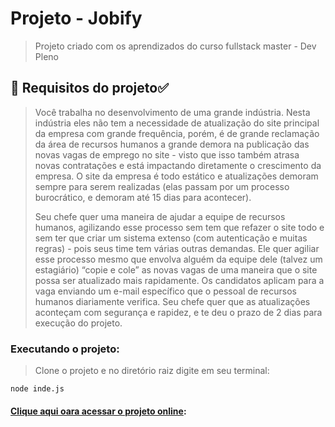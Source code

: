 # Projeto - Jobify

> Projeto criado com os aprendizados do curso fullstack master - Dev Pleno

## :rocket: Requisitos do projeto:white_check_mark:

> Você trabalha no desenvolvimento de uma grande indústria. Nesta indústria eles não tem a necessidade de atualização do site principal da empresa com grande frequência, porém, é de grande reclamação da área de recursos humanos a grande demora na publicação das novas vagas de emprego no site - visto que isso também atrasa novas contratações e está impactando diretamente o crescimento da empresa. O site da empresa é todo estático e atualizações demoram sempre para serem realizadas (elas passam por um processo burocrático, e demoram até 15 dias para acontecer). 
> 
> Seu chefe quer uma maneira de ajudar a equipe de recursos humanos, agilizando esse processo sem tem que refazer o site todo e sem ter que criar um sistema extenso (com autenticação e muitas regras) - pois seus time tem várias outras demandas. Ele quer agiliar esse processo mesmo que envolva alguém da equipe dele (talvez um estagiário) “copie e cole” as novas vagas de uma maneira que o site possa ser atualizado mais rapidamente. Os candidatos aplicam para a vaga enviando um e-mail específico que o pessoal de recursos humanos diariamente verifica. Seu chefe quer que as atualizações aconteçam com segurança e rapidez, e te deu o prazo de 2 dias para execução do projeto.

### Executando o projeto:
> Clone o projeto e no diretório raiz digite em seu terminal:
```
node inde.js

```

#### [Clique aqui oara acessar o projeto online](https://projeto-jobify.herokuapp.com):


